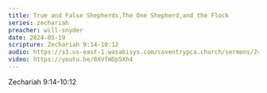 ```yaml
---
title: True and False Shepherds,The One Shepherd,and the Flock
series: zechariah
preacher: will-snyder
date: 2024-05-19
scripture: Zechariah 9:14-10:12
audio: https://s3.us-east-1.wasabisys.com/coventrypca.church/sermons/24.05.19A%20True%20and%20False%20Shepherds,The%20One%20Shepherd,and%20the%20Flock%20-%20Will%20Snyder.mp3
video: https://youtu.be/8XVfmDp5Xh4
---
```

Zechariah 9:14-10:12